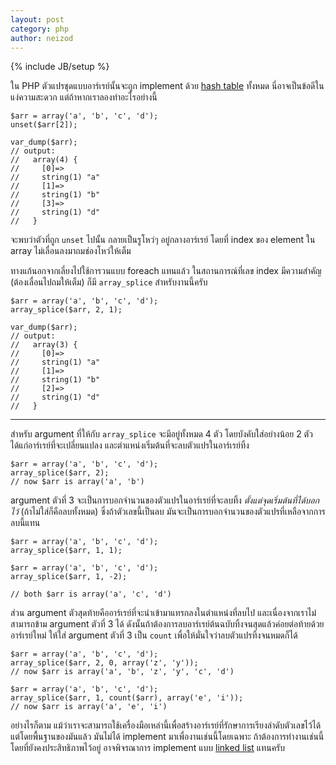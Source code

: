 ```yaml
---
layout: post
category: php
author: neizod
---
```

{% include JB/setup %}

ใน PHP ตัวแปรชุดแบบอาร์เรย์นั้นจะถูก implement ด้วย [hash table](http://en.wikipedia.org/wiki/Hash_table) ทั้งหมด นี่อาจเป็นข้อดีในแง่ความสะดวก แต่ถ้าหากเราลองทำอะไรอย่างนี้

    $arr = array('a', 'b', 'c', 'd');
    unset($arr[2]);

    var_dump($arr);
    // output:
    //   array(4) {
    //     [0]=>
    //     string(1) "a"
    //     [1]=>
    //     string(1) "b"
    //     [3]=>
    //     string(1) "d"
    //   }

จะพบว่าตัวที่ถูก `unset` ไปนั้น กลายเป็นรูโหว่ๆ อยู่กลางอาร์เรย์ โดยที่ index ของ element ใน array ไม่เลื่อนลงมาถมช่องโหว่ให้เต็ม

ทางแก้นอกจากเลี่ยงไปใช้การวนแบบ foreach แทนแล้ว ในสถานการณ์ที่เลข index มีความสำคัญ (ต้องเลื่อนไปถมให้เต็ม) ก็มี `array_splice` สำหรับงานนี้ครับ

    $arr = array('a', 'b', 'c', 'd');
    array_splice($arr, 2, 1);

    var_dump($arr);
    // output:
    //   array(3) {
    //     [0]=>
    //     string(1) "a"
    //     [1]=>
    //     string(1) "b"
    //     [2]=>
    //     string(1) "d"
    //   }

---

สำหรับ argument ที่ให้กับ `array_splice` จะมีอยู่ทั้งหมด 4 ตัว โดยบังคับใส่อย่างน้อย 2 ตัวได้แก่อาร์เรย์ที่จะเปลี่ยนแปลง และตำแหน่งเริ่มต้นที่จะลบตัวแปรในอาร์เรย์ทิ้ง

    $arr = array('a', 'b', 'c', 'd');
    array_splice($arr, 2);
    // now $arr is array('a', 'b')

argument ตัวที่ 3 จะเป็นการบอกจำนวนของตัวแปรในอาร์เรย์ที่จะลบทิ้ง *ตั้งแต่จุดเริ่มต้นที่ได้บอกไว้* (ถ้าไม่ใส่ก็คือลบทั้งหมด) ซึ่งถ้าตัวเลขนี้เป็นลบ มันจะเป็นการบอกจำนวนของตัวแปรที่เหลือจากการลบนี้แทน

    $arr = array('a', 'b', 'c', 'd');
    array_splice($arr, 1, 1);

    $arr = array('a', 'b', 'c', 'd');
    array_splice($arr, 1, -2);

    // both $arr is array('a', 'c', 'd')

ส่วน argument ตัวสุดท้ายคืออาร์เรย์ที่จะนำเข้ามาแทรกลงในตำแหน่งที่ลบไป และเนื่องจากเราไม่สามารถข้าม argument ตัวที่ 3 ได้ ดังนั้นถ้าต้องการลบอาร์เรย์ต้นฉบับทิ้งจนสุดแล้วค่อยต่อท้ายด้วยอาร์เรย์ใหม่ ให้ใส่ argument ตัวที่ 3 เป็น `count` เพื่อให้มั่นใจว่าลบตัวแปรทิ้งจนหมดก็ได้

    $arr = array('a', 'b', 'c', 'd');
    array_splice($arr, 2, 0, array('z', 'y'));
    // now $arr is array('a', 'b', 'z', 'y', 'c', 'd')

    $arr = array('a', 'b', 'c', 'd');
    array_splice($arr, 1, count($arr), array('e', 'i'));
    // now $arr is array('a', 'e', 'i')

อย่างไรก็ตาม แม้ว่าเราจะสามารถใช้เครื่องมือเหล่านี้เพื่อสร้างอาร์เรย์ที่รักษาการเรียงลำดับตัวเลขไว้ได้ แต่โดยพื้นฐานของมันแล้ว มันไม่ได้ implement มาเพื่องานเช่นนี้โดยเฉพาะ ถ้าต้องการทำงานเช่นนี้โดยที่ยังคงประสิทธิภาพไว้อยู่ อาจพิจรณาการ implement แบบ [linked list](http://en.wikipedia.org/wiki/Linked_list) แทนครับ

